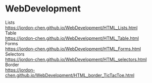 # WebDevelopment
Lists  
https://jordon-chen.github.io/WebDevelopment/HTML_Lists.html  
Table  
https://jordon-chen.github.io/WebDevelopment/HTML_Table.html  
Forms  
https://jordon-chen.github.io/WebDevelopment/HTML_Forms.html  
Selectors  
https://jordon-chen.github.io/WebDevelopment/HTML_selectors.html  
Border  
https://jordon-chen.github.io/WebDevelopment/HTML_border_TicTacToe.html  
